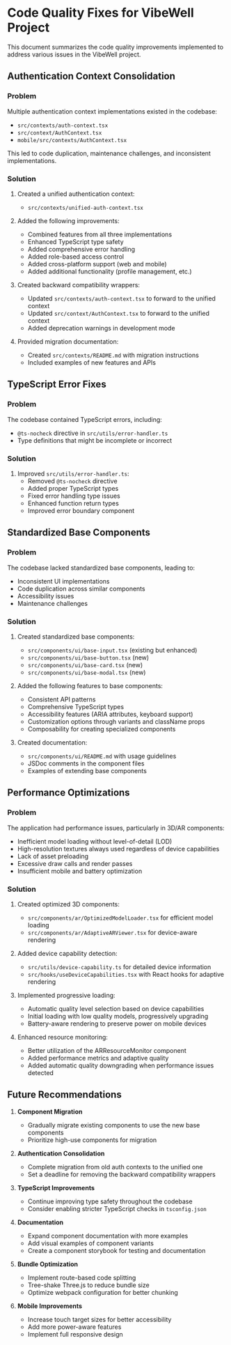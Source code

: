 # Code Quality Fixes for VibeWell Project

This document summarizes the code quality improvements implemented to address various issues in the VibeWell project.

## Authentication Context Consolidation

### Problem
Multiple authentication context implementations existed in the codebase:
- `src/contexts/auth-context.tsx`
- `src/context/AuthContext.tsx`
- `mobile/src/contexts/AuthContext.tsx`

This led to code duplication, maintenance challenges, and inconsistent implementations.

### Solution
1. Created a unified authentication context:
   - `src/contexts/unified-auth-context.tsx`

2. Added the following improvements:
   - Combined features from all three implementations
   - Enhanced TypeScript type safety
   - Added comprehensive error handling
   - Added role-based access control
   - Added cross-platform support (web and mobile)
   - Added additional functionality (profile management, etc.)

3. Created backward compatibility wrappers:
   - Updated `src/contexts/auth-context.tsx` to forward to the unified context
   - Updated `src/context/AuthContext.tsx` to forward to the unified context
   - Added deprecation warnings in development mode

4. Provided migration documentation:
   - Created `src/contexts/README.md` with migration instructions
   - Included examples of new features and APIs

## TypeScript Error Fixes

### Problem
The codebase contained TypeScript errors, including:
- `@ts-nocheck` directive in `src/utils/error-handler.ts`
- Type definitions that might be incomplete or incorrect

### Solution
1. Improved `src/utils/error-handler.ts`:
   - Removed `@ts-nocheck` directive
   - Added proper TypeScript types
   - Fixed error handling type issues
   - Enhanced function return types
   - Improved error boundary component

## Standardized Base Components

### Problem
The codebase lacked standardized base components, leading to:
- Inconsistent UI implementations
- Code duplication across similar components
- Accessibility issues
- Maintenance challenges

### Solution
1. Created standardized base components:
   - `src/components/ui/base-input.tsx` (existing but enhanced)
   - `src/components/ui/base-button.tsx` (new)
   - `src/components/ui/base-card.tsx` (new)
   - `src/components/ui/base-modal.tsx` (new)

2. Added the following features to base components:
   - Consistent API patterns
   - Comprehensive TypeScript types
   - Accessibility features (ARIA attributes, keyboard support)
   - Customization options through variants and className props
   - Composability for creating specialized components

3. Created documentation:
   - `src/components/ui/README.md` with usage guidelines
   - JSDoc comments in the component files
   - Examples of extending base components

## Performance Optimizations

### Problem
The application had performance issues, particularly in 3D/AR components:
- Inefficient model loading without level-of-detail (LOD)
- High-resolution textures always used regardless of device capabilities
- Lack of asset preloading
- Excessive draw calls and render passes
- Insufficient mobile and battery optimization

### Solution
1. Created optimized 3D components:
   - `src/components/ar/OptimizedModelLoader.tsx` for efficient model loading
   - `src/components/ar/AdaptiveARViewer.tsx` for device-aware rendering

2. Added device capability detection:
   - `src/utils/device-capability.ts` for detailed device information
   - `src/hooks/useDeviceCapabilities.tsx` with React hooks for adaptive rendering

3. Implemented progressive loading:
   - Automatic quality level selection based on device capabilities
   - Initial loading with low quality models, progressively upgrading
   - Battery-aware rendering to preserve power on mobile devices

4. Enhanced resource monitoring:
   - Better utilization of the ARResourceMonitor component
   - Added performance metrics and adaptive quality
   - Added automatic quality downgrading when performance issues detected

## Future Recommendations

1. **Component Migration**
   - Gradually migrate existing components to use the new base components
   - Prioritize high-use components for migration

2. **Authentication Consolidation**
   - Complete migration from old auth contexts to the unified one
   - Set a deadline for removing the backward compatibility wrappers

3. **TypeScript Improvements**
   - Continue improving type safety throughout the codebase
   - Consider enabling stricter TypeScript checks in `tsconfig.json`

4. **Documentation**
   - Expand component documentation with more examples
   - Add visual examples of component variants
   - Create a component storybook for testing and documentation

5. **Bundle Optimization**
   - Implement route-based code splitting 
   - Tree-shake Three.js to reduce bundle size
   - Optimize webpack configuration for better chunking

6. **Mobile Improvements**
   - Increase touch target sizes for better accessibility
   - Add more power-aware features
   - Implement full responsive design 